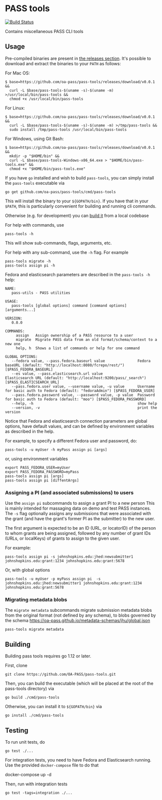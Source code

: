 # PASS tools

[![Build Status](https://travis-ci.com/OA-PASS/pass-tools.svg?branch=master)](https://travis-ci.com/OA-PASS/pass-tools)

Contains miscellaneous PASS CLI tools

## Usage

Pre-compiled binaries are present in [the releases section](https://github.com/oa-pass/pass-tools/releases/).  It's possible to download and extract the binaries to your `PATH` as follows:

For Mac OS:

    $ base=https://github.com/oa-pass/pass-tools/releases/download/v0.0.1 &&
      curl -L $base/pass-tools-$(uname -s)-$(uname -m) >/usr/local/bin/pass-tools &&
      chmod +x /usr/local/bin/pass-tools

For Linux:

    $ base=https://github.com/oa-pass/pass-tools/releases/download/v0.0.1 &&
      curl -L $base/pass-tools-$(uname -s)-$(uname -m) >/tmp/pass-tools &&
      sudo install /tmp/pass-tools /usr/local/bin/pass-tools

For Windows, using Git Bash:

    $ base=https://github.com/oa-pass/pass-tools/releases/download/v0.0.1 &&
      mkdir -p "$HOME/bin" &&
      curl -L $base/pass-tools-Windows-x86_64.exe > "$HOME/bin/pass-tools.exe" &&
      chmod +x "$HOME/bin/pass-tools.exe"

If you have `go` installed and wish to build `pass-tools`, you can simply install the `pass-tools` executable via

    go get github.com/oa-pass/pass-tools/cmd/pass-tools

 This will install the binary to your `${GOPATH/bin}`.  If you have that in your `$PATH`, this is particularly convenient for building and running cli commands.

Otherwise (e.g. for development) you can [build it](#building) from a local codebase

For help with commands, use

    pass-tools -h

This will show sub-commands, flags, arguments, etc.

For help with any sub-command, use the `-h` flag.  For example

    pass-tools migrate -h
    pass-tools assign pi -h

Fedora and elasticsearch parameters are described in the `pass-tools -h` help:

    NAME:
       pass-utils - PASS utilities

    USAGE:
       pass-tools [global options] command [command options] [arguments...]

    VERSION:
       0.0.0

    COMMANDS:
         assign   Assign ownership of a PASS resource to a user
         migrate  Migrate PASS data from an old format/schema/context to a new one
         help, h  Shows a list of commands or help for one command

    GLOBAL OPTIONS:
       --fedora value, --pass.fedora.baseurl value               Fedora baseURL (default: "http://localhost:8080/fcrepo/rest/") [$PASS_FEDORA_BASEURL]
       --es value, --pass.elasticsearch.url value                Elasticsearch URL (default: "http://localhost:9200/pass/_search") [$PASS_ELASTICSEARCH_URL]
       --pass.fedora.user value, --username value, -u value      Username for basic auth to Fedora (default: "fedoraAdmin") [$PASS_FEDORA_USER]
       --pass.fedora.password value, --password value, -p value  Password for basic auth to Fedora (default: "moo") [$PASS_FEDORA_PASSWORD]
       --help, -h                                                show help
       --version, -v                                             print the version

Notice that Fedora and elasticsearch connection parameters are global options, have default values, and can be defined by environment variables as described in the help.

For example, to specify a different Fedora user and password, do:

    pass-tools -u myUser -h myPass assign pi [args]

or, using environment variables

    export PASS_FEDORA_USER=myUser
    export PASS_FEDORA_PASSWORD=myPass
    pass-tools assign pi [args]
    pass-tools assign pi [diffentArgs]

### Assigning a PI (and associated submissions) to users

Use the `assign pi` subcommands to assign a grant PI to a new person   This is mainly intended for massaging data on demo and test PASS instances.
The `-s` flag optionally assigns any submissions that were associated with the grant (and have the grant's former PI as the submitter) to the new user.

The first argument is expected to be an ID (URL, or locatorID) of the person to 
whom grants are being assigned, followed by any number of grant IDs (URLs, or localKeys) of grants to assign to the given user.

For example:

    pass-tools assign pi -s johnshopkins.edu:jhed:newsubmitter1 johnshopkins.edu:grant:1234 johnshopkins.edu:grant:5678

Or, with global options

    pass-tools -u myUser -p myPass assign pi  -s johnshopkins.edu:jhed:newsubmitter1 johnshopkins.edu:grant:1234 johnshopkins.edu:grant:5678

### Migrating metadata blobs

The `migrate metadata` subcommands migrate submission metadata blobs from the original format (not defined by any schema), to blobs governed by the schema https://oa-pass.github.io/metadata-schemas/jhu/global.json

    pass-tools migrate metadata

## Building

Building pass tools requires go 1.12 or later.

First, clone

    git clone https://github.com/OA-PASS/pass-tools.git

Then, you can build the executable (which will be placed at the root of the pass-tools directory) via

    go build ./cmd/pass-tools

Otherwise, you can install it to `${GOPATH/bin}` via

    go install ./cmd/pass-tools

## Testing

To run unit tests, do

    go test ./...

For integration tests, you need to have Fedora and Elasticsearch running.  Use the provided `docker-compose` file to do that

   docker-compose up -d

Then, run with integration tests

    go test -tags=integration ./...
